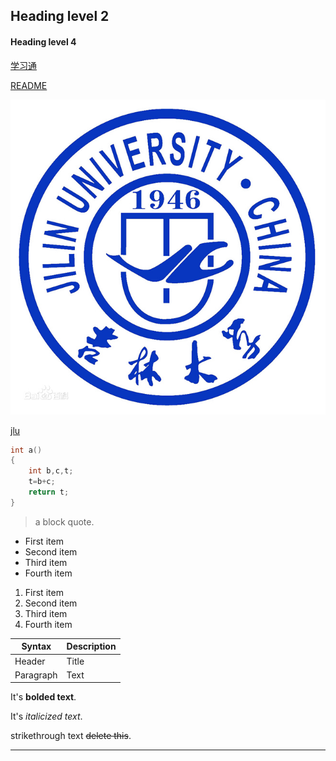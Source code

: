 ## Heading level 2
#### Heading level 4
[学习通](http://mooc.chaoxing.com/ )

[README](./README.md)

![图片](./jlu.jpg)

[jlu](https://bkimg.cdn.bcebos.com/pic/6a600c338744ebf8226d5703d4f9d72a6059a7e9?x-bce-process=image/watermark,image_d2F0ZXIvYmFpa2U5Mg==,g_7,xp_5,yp_5/format,f_auto)

```c
int a()
{
    int b,c,t;
    t=b+c;
    return t;
}
```
> a block quote.
- First item
- Second item
- Third item
- Fourth item
1. First item
2. Second item
3. Third item
4. Fourth item

| Syntax      | Description |
| ----------- | ----------- |
| Header      | Title       |
| Paragraph   | Text        |

It's **bolded text**.

It's *italicized text*.

 strikethrough text ~~delete this~~.

 ---